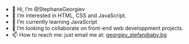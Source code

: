 - 👋 Hi, I’m @StephaneGeorgiev
- 👀 I’m interested in HTML, CSS and JavaScript. 
- 🌱 I’m currently learning JavaScript
- 💞️ I’m looking to collaborate on front-end web developpment projects.
- 📫 How to reach me: just email me at: georgiev_stefan@abv.bg

<!---
StephaneGeorgiev/StephaneGeorgiev is a ✨ special ✨ repository because its `README.md` (this file) appears on your GitHub profile.
You can click the Preview link to take a look at your changes.
--->
